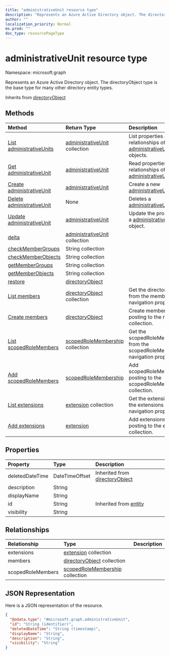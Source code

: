 ```yaml
---
title: "administrativeUnit resource type"
description: "Represents an Azure Active Directory object. The directoryObject type is the base type for many other directory entity types."
author: ""
localization_priority: Normal
ms.prod: ""
doc_type: resourcePageType
---
```


# administrativeUnit resource type


Namespace: microsoft.graph

Represents an Azure Active Directory object. The directoryObject type is the base type for many other directory entity types.


Inherits from [directoryObject](../resources/directoryobject.md)

## Methods
|Method|Return Type|Description|
|:---|:---|:---|
|[List administrativeUnits](../api/administrativeunit-list.md)|[administrativeUnit](../resources/administrativeunit.md) collection|List properties and relationships of the [administrativeUnit](../resources/administrativeunit.md) objects.|
|[Get administrativeUnit](../api/administrativeunit-get.md)|[administrativeUnit](../resources/administrativeunit.md)|Read properties and relationships of the [administrativeUnit](../resources/administrativeunit.md) object.|
|[Create administrativeUnit](../api/administrativeunit-post-administrativeunits.md)|[administrativeUnit](../resources/administrativeunit.md)|Create a new [administrativeUnit](../resources/administrativeunit.md) object.|
|[Delete administrativeUnit](../api/administrativeunit-delete.md)|None|Deletes a [administrativeUnit](../resources/administrativeunit.md).|
|[Update administrativeUnit](../api/administrativeunit-update.md)|[administrativeUnit](../resources/administrativeunit.md)|Update the properties of a [administrativeUnit](../resources/administrativeunit.md) object.|
|[delta](../api/administrativeunit-delta.md)|[administrativeUnit](../resources/administrativeunit.md) collection||
|[checkMemberGroups](../api/administrativeunit-checkmembergroups.md)|String collection||
|[checkMemberObjects](../api/administrativeunit-checkmemberobjects.md)|String collection||
|[getMemberGroups](../api/administrativeunit-getmembergroups.md)|String collection||
|[getMemberObjects](../api/administrativeunit-getmemberobjects.md)|String collection||
|[restore](../api/administrativeunit-restore.md)|[directoryObject](../resources/directoryobject.md)||
|[List members](../api/administrativeunit-list-members.md)|[directoryObject](../resources/directoryobject.md) collection|Get the directoryObjects from the members navigation property.|
|[Create members](../api/administrativeunit-post-members.md)|[directoryObject](../resources/directoryobject.md)|Create members by posting to the members collection.|
|[List scopedRoleMembers](../api/administrativeunit-list-scopedrolemembers.md)|[scopedRoleMembership](../resources/scopedrolemembership.md) collection|Get the scopedRoleMemberships from the scopedRoleMembers navigation property.|
|[Add scopedRoleMembers](../api/administrativeunit-post-scopedrolemembers.md)|[scopedRoleMembership](../resources/scopedrolemembership.md)|Add scopedRoleMembers by posting to the scopedRoleMembers collection.|
|[List extensions](../api/administrativeunit-list-extensions.md)|[extension](../resources/extension.md) collection|Get the extensions from the extensions navigation property.|
|[Add extensions](../api/administrativeunit-post-extensions.md)|[extension](../resources/extension.md)|Add extensions by posting to the extensions collection.|

## Properties
|Property|Type|Description|
|:---|:---|:---|
|deletedDateTime|DateTimeOffset| Inherited from [directoryObject](../resources/directoryobject.md)|
|description|String||
|displayName|String||
|id|String| Inherited from [entity](../resources/entity.md)|
|visibility|String||

## Relationships
|Relationship|Type|Description|
|:---|:---|:---|
|extensions|[extension](../resources/extension.md) collection||
|members|[directoryObject](../resources/directoryobject.md) collection||
|scopedRoleMembers|[scopedRoleMembership](../resources/scopedrolemembership.md) collection||

## JSON Representation
Here is a JSON representation of the resource.
<!-- {
  "blockType": "resource",
  "keyProperty": "id",
  "@odata.type": "microsoft.graph.administrativeUnit",
  "baseType": "microsoft.graph.directoryObject",
  "openType": true
}
-->
``` json
{
  "@odata.type": "#microsoft.graph.administrativeUnit",
  "id": "String (identifier)",
  "deletedDateTime": "String (timestamp)",
  "displayName": "String",
  "description": "String",
  "visibility": "String"
}
```

